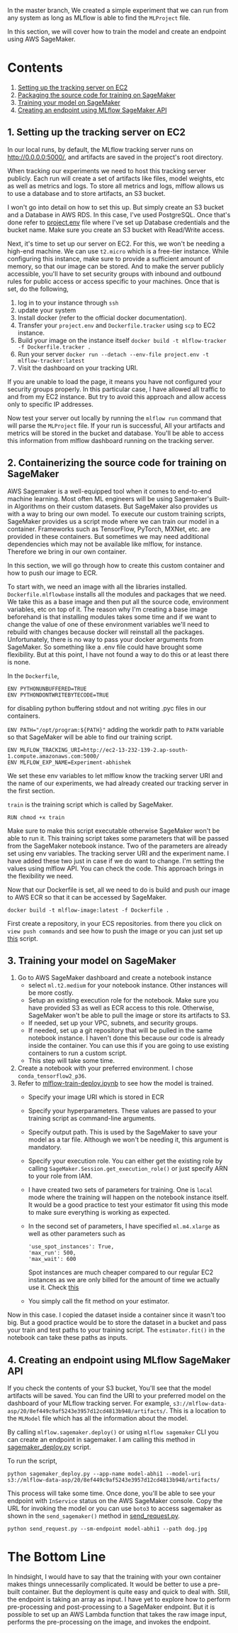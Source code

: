 In the master branch, We created a simple experiment that we can run from any system as long as MLflow is able to find the `MLProject` file.

In this section, we will cover how to train the model and create an endpoint using AWS SageMaker.

# Contents

1. [Setting up the tracking server on EC2](#1-setting-up-the-tracking-server-on-ec2)
2. [Packaging the source code for training on SageMaker](#2-containerizing-the-source-code-for-training-on-SageMaker)
3. [Training your model on SageMaker](#3-training-your-model-on-SageMaker)
4. [Creating an endpoint using MLflow SageMaker API](#4-creating-an-endpoint-using-mlflow-SageMaker-api)

## 1. Setting up the tracking server on EC2

In our local runs, by default, the MLflow tracking server runs on http://0.0.0.0:5000/, and artifacts are saved in the project's root directory.

When tracking our experiments we need to host this tracking server publicly. Each run will create a set of artifacts like files, model weights, etc as well as metrics and logs. To store all metrics and logs, mlflow allows us to use a database and to store artifacts, an S3 bucket.

I won't go into detail on how to set this up. But simply create an S3 bucket and a Database in AWS RDS. In this case, I've used PostgreSQL. Once that's done refer to [project.env](project.env) file where I've set up Database credentials and the bucket name. Make sure you create an S3 bucket with Read/Write access.

Next, it's time to set up our server on EC2. For this, we won't be needing a high-end machine. We can use `t2.micro` which is a free-tier instance. While configuring this instance, make sure to provide a sufficient amount of memory, so that our image can be stored. And to make the server publicly accessible, you'll have to set security groups with inbound and outbound rules for public access or access specific to your machines. Once that is set, do the following,

1. log in to your instance through `ssh`
2. update your system
3. Install docker (refer to the official docker documentation).
4. Transfer your `project.env` and `Dockerfile.tracker` using `scp` to EC2 instance.
5. Build your image on the instance itself `docker build -t mlflow-tracker -f Dockerfile.tracker .`
6. Run your server `docker run --detach --env-file project.env -t mlflow-tracker:latest`
7. Visit the dashboard on your tracking URI.

If you are unable to load the page, it means you have not configured your security groups properly. In this particular case, I have allowed all traffic to and from my EC2 instance. But try to avoid this approach and allow access only to specific IP addresses.

Now test your server out locally by running the `mlflow run` command that will parse the `MLProject` file. If your run is successful, All your artifacts and metrics will be stored in the bucket and database. You'll be able to access this information from mlflow dashboard running on the tracking server.



## 2. Containerizing the source code for training on SageMaker

AWS Sagemaker is a well-equipped tool when it comes to end-to-end machine learning. Most often ML engineers will be using Sagemaker's Built-in Algorithms on their custom datasets. But SageMaker also provides us with a way to bring our own model. To execute our custom training scripts, SageMaker provides us a script mode where we can train our model in a container. Frameworks such as TensorFlow, PyTorch, MXNet, etc. are provided in these containers. But sometimes we may need additional dependencies which may not be available like mlflow, for instance. Therefore we bring in our own container.

In this section, we will go through how to create this custom container and how to push our image to ECR.

To start with, we need an image with all the libraries installed. `Dockerfile.mlflowbase` installs all the modules and packages that we need. We take this as a base image and then put all the source code, environment variables, etc on top of it. The reason why I'm creating a base image beforehand is that installing modules takes some time and if we want to change the value of one of these environment variables we'll need to rebuild with changes because docker will reinstall all the packages. Unfortunately, there is no way to pass your docker arguments from SageMaker. So something like a .env file could have brought some flexibility. But at this point, I have not found a way to do this or at least there is none.

In the `Dockerfile`,

```
ENV PYTHONUNBUFFERED=TRUE
ENV PYTHONDONTWRITEBYTECODE=TRUE
```

for disabling python buffering stdout and not writing .pyc files in our containers.

`ENV PATH="/opt/program:${PATH}"` adding the workdir path to `PATH` variable so that SageMaker will be able to find our training script.


```
ENV MLFLOW_TRACKING_URI=http://ec2-13-232-139-2.ap-south-1.compute.amazonaws.com:5000/
ENV MLFLOW_EXP_NAME=Experiment-abhishek
```

We set these env variables to let mlflow know the tracking server URI and the name of our experiments, we had already created our tracking server in the first section.


`train` is the training script which is called by SageMaker. 
```
RUN chmod +x train
```
Make sure to make this script executable otherwise SageMaker won't be able to run it. This training script takes some parameters that will be passed from the SageMaker notebook instance. Two of the parameters are already set using env variables. The tracking server URI and the experiment name. I have added these two just in case if we do want to change. I'm setting the values using mlflow API. You can check the code. This approach brings in the flexibility we need.

Now that our Dockerfile is set, all we need to do is build and push our image to AWS ECR so that it can be accessed by SageMaker.

`docker build -t mlflow-image:latest -f Dockerfile .`


First create a repository, in your ECS repositories. from there you click on `view push commands` and see how to push the image or you can just set up [this](https://github.com/aws/amazon-SageMaker-examples/blob/master/advanced_functionality/scikit_bring_your_own/container/build_and_push.sh) script.



## 3. Training your model on SageMaker

1. Go to AWS SageMaker dashboard and create a notebook instance
    - select `ml.t2.medium` for your notebook instance. Other instances will be more costly.
    - Setup an existing execution role for the notebook. Make sure you have provided S3 as well as ECR access to this role. Otherwise, SageMaker won't be able to pull the image or store its artifacts to S3.
    - If needed, set up your VPC, subnets, and security groups.
    - If needed, set up a git repository that will be pulled in the same notebook instance. I haven't done this because our code is already inside the container. You can use this if you are going to use existing containers to run a custom script.
    - This step will take some time.
2. Create a notebook with your preferred environment. I chose `conda_tensorflow2_p36`.
3. Refer to [mlflow-train-deploy.ipynb](mlflow-train-deploy.ipynb) to see how the model is trained.
    - Specify your image URI which is stored in ECR
    - Specify your hyperparameters. These values are passed to your training script as command-line arguments.
    - Specify output path. This is used by the SageMaker to save your model as a tar file. Although we won't be needing it, this argument is mandatory.
    - Specify your execution role. You can either get the existing role by calling `SageMaker.Session.get_execution_role()` or just specify ARN to your role from IAM.
    - I have created two sets of parameters for training. One is `local` mode where the training will happen on the notebook instance itself. It would be a good practice to test your estimator fit using this mode to make sure everything is working as expected.

    - In the second set of parameters, I have specified `ml.m4.xlarge` as well as other parameters such as 
        ```
        'use_spot_instances': True,
        'max_run': 500,
        'max_wait': 600
        ``` 

        Spot instances are much cheaper compared to our regular EC2 instances as we are only billed for the amount of time we actually use it. Check [this](https://sagemaker.readthedocs.io/en/stable/api/training/estimators.html#sagemaker.estimator.EstimatorBase)

    - You simply call the fit method on your estimator.


Now in this case. I copied the dataset inside a container since it wasn't too big. But a good practice would be to store the dataset in a bucket and pass your train and test paths to your training script. The `estimator.fit()` in the notebook can take these paths as inputs.

## 4. Creating an endpoint using MLflow SageMaker API

If you check the contents of your S3 bucket, You'll see that the model artifacts will be saved. You can find the URI to your preferred model on the dashboard of your MLflow tracking server. For example, `s3://mlflow-data-asp/20/8ef449c9af5243e3957d12cd4813b948/artifacts/`. This is a location to the `MLModel` file which has all the information about the model.


By calling `mlflow.sagemaker.deploy()` or using `mlflow sagemaker` CLI you can create an endpoint in sagemaker. I am calling this method in [sagemaker_deploy.py](sagemaker_deploy.py) script.

To run the script,

`python sagemaker_deploy.py --app-name model-abhi1 --model-uri s3://mlflow-data-asp/20/8ef449c9af5243e3957d12cd4813b948/artifacts/`

This process will take some time. Once done, you'll be able to see your endpoint with `InService` status on the AWS SageMaker console. Copy the URL for invoking the model or you can use `boto3` to access sagemaker as shown in the `send_sagemaker()` method in [send_request.py](send_request.py).

`python send_request.py --sm-endpoint model-abhi1 --path dog.jpg`


# The Bottom Line

In hindsight, I would have to say that the training with your own container makes things unnecessarily complicated. It would be better to use a pre-built container. But the deployment is quite easy and quick to deal with. Still, the endpoint is taking an array as input. I have yet to explore how to perform pre-processing and post-processing to a SageMaker endpoint. But it is possible to set up an AWS Lambda function that takes the raw image input, performs the pre-processing on the image, and invokes the endpoint.

